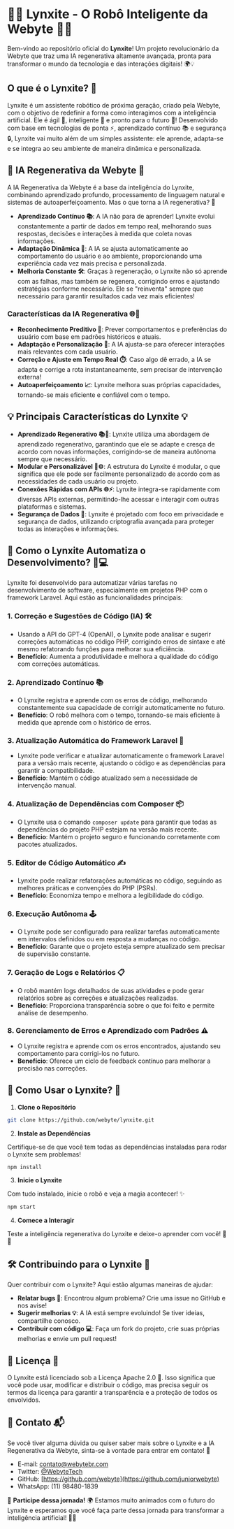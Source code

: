 
# 🤖✨ Lynxite - O Robô Inteligente da Webyte 🚀🐾

Bem-vindo ao repositório oficial do **Lynxite**! Um projeto revolucionário da Webyte que traz uma IA regenerativa altamente avançada, pronta para transformar o mundo da tecnologia e das interações digitais! 🌍💡

## O que é o Lynxite? 🤔
Lynxite é um assistente robótico de próxima geração, criado pela Webyte, com o objetivo de redefinir a forma como interagimos com a inteligência artificial. Ele é ágil 🦾, inteligente 🧠 e pronto para o futuro 🌟! Desenvolvido com base em tecnologias de ponta ⚡, aprendizado contínuo 📚 e segurança 🔒, Lynxite vai muito além de um simples assistente: ele aprende, adapta-se e se integra ao seu ambiente de maneira dinâmica e personalizada.

## 🚀 IA Regenerativa da Webyte 🤖
A IA Regenerativa da Webyte é a base da inteligência do Lynxite, combinando aprendizado profundo, processamento de linguagem natural e sistemas de autoaperfeiçoamento. Mas o que torna a IA regenerativa? 🤔

- **Aprendizado Contínuo 📚**: A IA não para de aprender! Lynxite evolui constantemente a partir de dados em tempo real, melhorando suas respostas, decisões e interações à medida que coleta novas informações.
- **Adaptação Dinâmica 🔄**: A IA se ajusta automaticamente ao comportamento do usuário e ao ambiente, proporcionando uma experiência cada vez mais precisa e personalizada.
- **Melhoria Constante 🛠️**: Graças à regeneração, o Lynxite não só aprende com as falhas, mas também se regenera, corrigindo erros e ajustando estratégias conforme necessário. Ele se "reinventa" sempre que necessário para garantir resultados cada vez mais eficientes!

### Características da IA Regenerativa 🌐🧠
- **Reconhecimento Preditivo 🔮**: Prever comportamentos e preferências do usuário com base em padrões históricos e atuais.
- **Adaptação e Personalização 🧬**: A IA ajusta-se para oferecer interações mais relevantes com cada usuário.
- **Correção e Ajuste em Tempo Real ⏱️**: Caso algo dê errado, a IA se adapta e corrige a rota instantaneamente, sem precisar de intervenção externa!
- **Autoaperfeiçoamento 📈**: Lynxite melhora suas próprias capacidades, tornando-se mais eficiente e confiável com o tempo.

## 💡 Principais Características do Lynxite 💡
- **Aprendizado Regenerativo 📚🧠**: Lynxite utiliza uma abordagem de aprendizado regenerativo, garantindo que ele se adapte e cresça de acordo com novas informações, corrigindo-se de maneira autônoma sempre que necessário.
- **Modular e Personalizável 🔧⚙️**: A estrutura do Lynxite é modular, o que significa que ele pode ser facilmente personalizado de acordo com as necessidades de cada usuário ou projeto.
- **Conexões Rápidas com APIs 🌐⚡**: Lynxite integra-se rapidamente com diversas APIs externas, permitindo-lhe acessar e interagir com outras plataformas e sistemas.
- **Segurança de Dados 🔐**: Lynxite é projetado com foco em privacidade e segurança de dados, utilizando criptografia avançada para proteger todas as interações e informações.

## 🧰 Como o Lynxite Automatiza o Desenvolvimento? 🤖💻
Lynxite foi desenvolvido para automatizar várias tarefas no desenvolvimento de software, especialmente em projetos PHP com o framework Laravel. Aqui estão as funcionalidades principais:

### 1. **Correção e Sugestões de Código (IA) 🛠️**
- Usando a API do GPT-4 (OpenAI), o Lynxite pode analisar e sugerir correções automáticas no código PHP, corrigindo erros de sintaxe e até mesmo refatorando funções para melhorar sua eficiência.
- **Benefício**: Aumenta a produtividade e melhora a qualidade do código com correções automáticas.

### 2. **Aprendizado Contínuo 📚**
- O Lynxite registra e aprende com os erros de código, melhorando constantemente sua capacidade de corrigir automaticamente no futuro.
- **Benefício**: O robô melhora com o tempo, tornando-se mais eficiente à medida que aprende com o histórico de erros.

### 3. **Atualização Automática do Framework Laravel 🚀**
- Lynxite pode verificar e atualizar automaticamente o framework Laravel para a versão mais recente, ajustando o código e as dependências para garantir a compatibilidade.
- **Benefício**: Mantém o código atualizado sem a necessidade de intervenção manual.

### 4. **Atualização de Dependências com Composer 📦**
- O Lynxite usa o comando `composer update` para garantir que todas as dependências do projeto PHP estejam na versão mais recente.
- **Benefício**: Mantém o projeto seguro e funcionando corretamente com pacotes atualizados.

### 5. **Editor de Código Automático ✍️**
- Lynxite pode realizar refatorações automáticas no código, seguindo as melhores práticas e convenções do PHP (PSRs).
- **Benefício**: Economiza tempo e melhora a legibilidade do código.

### 6. **Execução Autônoma 🕹️**
- O Lynxite pode ser configurado para realizar tarefas automaticamente em intervalos definidos ou em resposta a mudanças no código.
- **Benefício**: Garante que o projeto esteja sempre atualizado sem precisar de supervisão constante.

### 7. **Geração de Logs e Relatórios 📋**
- O robô mantém logs detalhados de suas atividades e pode gerar relatórios sobre as correções e atualizações realizadas.
- **Benefício**: Proporciona transparência sobre o que foi feito e permite análise de desempenho.

### 8. **Gerenciamento de Erros e Aprendizado com Padrões ⚠️**
- O Lynxite registra e aprende com os erros encontrados, ajustando seu comportamento para corrigi-los no futuro.
- **Benefício**: Oferece um ciclo de feedback contínuo para melhorar a precisão nas correções.

## 🚀 Como Usar o Lynxite? 📲
1. **Clone o Repositório**

```bash
git clone https://github.com/webyte/lynxite.git
```

2. **Instale as Dependências**

Certifique-se de que você tem todas as dependências instaladas para rodar o Lynxite sem problemas!

```bash
npm install
```

3. **Inicie o Lynxite**

Com tudo instalado, inicie o robô e veja a magia acontecer! ✨

```bash
npm start
```

4. **Comece a Interagir**

Teste a inteligência regenerativa do Lynxite e deixe-o aprender com você! 🧠💡

## 🛠️ Contribuindo para o Lynxite 🌟
Quer contribuir com o Lynxite? Aqui estão algumas maneiras de ajudar:
- **Relatar bugs 🐞**: Encontrou algum problema? Crie uma issue no GitHub e nos avise!
- **Sugerir melhorias 💡**: A IA está sempre evoluindo! Se tiver ideias, compartilhe conosco.
- **Contribuir com código 💻**: Faça um fork do projeto, crie suas próprias melhorias e envie um pull request!

## 🔐 Licença 📜
O Lynxite está licenciado sob a Licença Apache 2.0 🚀. Isso significa que você pode usar, modificar e distribuir o código, mas precisa seguir os termos da licença para garantir a transparência e a proteção de todos os envolvidos.

## 🎯 Contato 📬
Se você tiver alguma dúvida ou quiser saber mais sobre o Lynxite e a IA Regenerativa da Webyte, sinta-se à vontade para entrar em contato! 🚀

- E-mail: contato@webytebr.com
- Twitter: [@WebyteTech](https://twitter.com/WebyteTech)
- GitHub: [https://github.com/webyte](https://github.com/juniorwebyte)
- WhatsApp: (11) 98480-1839

🌟 **Participe dessa jornada!** 🌍 Estamos muito animados com o futuro do Lynxite e esperamos que você faça parte dessa jornada para transformar a inteligência artificial! 🚀💬
